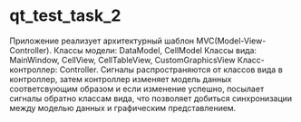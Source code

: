 # qt_test_task_2
Приложение реализует архитектурный шаблон MVC(Model-View-Controller).
Классы модели: DataModel, CellModel
Классы вида: MainWindow, CellView, CellTableView, CustomGraphicsView
Класс-контроллер: Controller.
Сигналы распространяются от классов вида в контроллер, затем контроллер изменяет модель данных соответсвующим образом
и если изменение успешно, посылает сигналы обратно классам вида, что позволяет добиться синхронизации между моделью данных и графическим представлением.
